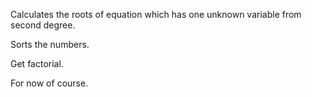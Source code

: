 
Calculates the roots of equation which has one unknown variable from second degree.

Sorts the numbers.

Get factorial.

For now of course.
